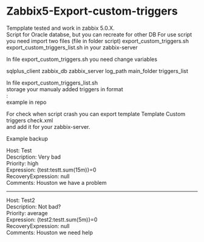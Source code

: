 # Zabbix5-Export-custom-triggers

Tempplate tested and work in zabbix 5.0.X.  
Script for Oracle databse, but you can recreate for other DB 
For use script you need import two files (file in folder script)
export_custom_triggers.sh    
export_custom_triggers_list.sh
in your zabbix-server

In file
export_custom_triggers.sh 
you need change variables

sqlplus_client
zabbix_db
zabbix_server
log_path
main_folder
triggers_list

In file
export_custom_triggers_list.sh  
storage your manualy added triggers in format  
<hostid>:<trigger>  
example in repo  

For check when script crash you can export template
Template Custom triggers check.xml  
and add it for your zabbix-server.

Example backup  

Host: Test  
Description: Very bad  
Priority: high  
Expression: {test:testt.sum(15m)}=0  
RecoveryExpression: null  
Comments: Houston we have a problem  
  
--------------------------------------------------  
  
Host: Test2  
Description: Not bad?  
Priority: average  
Expression: {test2:testt.sum(5m)}=0  
RecoveryExpression: null  
Comments: Houston we need help  